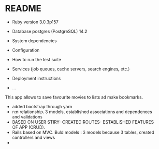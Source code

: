 # README


* Ruby version 3.0.3p157 
* Database postgres (PostgreSQL) 14.2


* System dependencies 

* Configuration

* How to run the test suite

* Services (job queues, cache servers, search engines, etc.)

* Deployment instructions

* ...

This app allows to save favourite movies to lists ad make bookmarks.
+ added bootstrap through yarn
+ n:n relationship. 3 models, established associations and dependences and validations 
+ BASED ON USER STIRY- CREATED ROUTES- ESTABLISHED FEATURES OF APP (CRUD). 
+ Rails based on MVC. Buld models : 3 models because 3 tables, created controllers and views
+ 
